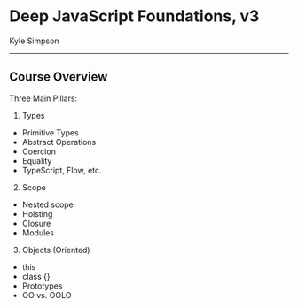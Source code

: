 # Deep JavaScript Foundations, v3
Kyle Simpson
___

## Course Overview
Three Main Pillars:
1. Types
* Primitive Types
* Abstract Operations
* Coercion
* Equality
* TypeScript, Flow, etc.

2. Scope
* Nested scope
* Hoisting
* Closure
* Modules

3. Objects (Oriented)
* this
* class {}
* Prototypes
* OO vs. OOLO


